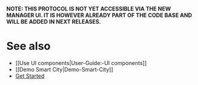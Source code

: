 **NOTE: THIS PROTOCOL IS NOT YET ACCESSIBLE VIA THE NEW MANAGER UI. IT IS HOWEVER ALREADY PART OF THE CODE BASE AND WILL BE ADDED IN NEXT RELEASES.**

# See also

- [[Use UI components|User-Guide:-UI components]]
- [[Demo Smart City|Demo-Smart-City]]
- [Get Started](https://openremote.io/get-started-manager/)